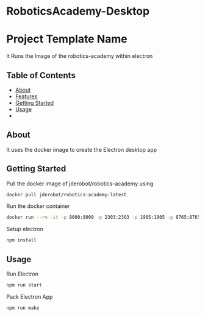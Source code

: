 # RoboticsAcademy-Desktop

# Project Template Name

It Runs the Image of the robotics-academy within electron

## Table of Contents

- [About](#about)
- [Features](#features)
- [Getting Started](#getting-started)
- [Usage](#usage)
-
## About

It uses the docker image to create the Electron desktop app

## Getting Started

Pull the docker image of jderobot/robotics-academy using

```bash
docker pull jderobot/robotics-academy:latest
```

Run the docker container

```bash
docker run --rm -it -p 8000:8000 -p 2303:2303 -p 1905:1905 -p 8765:8765 -p 6080:6080 -p 1108:1108 -p 7163:7163 jderobot/robotics-academy
```

Setup electron

```bash
npm install
```

## Usage

Run Electron

```bash
npm run start
```

Pack Electron App

```bash
npm run make
```
